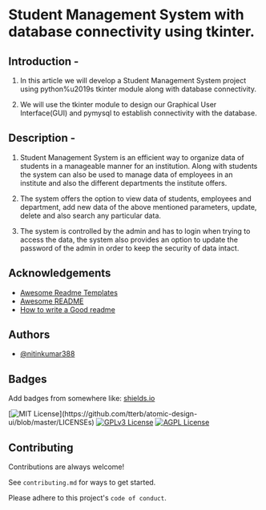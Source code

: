 
# Student Management System with database connectivity using tkinter.

## Introduction -


1. In this article we will develop a Student Management System project using python%u2019s tkinter module along with database connectivity.


2. We will use the tkinter module to design our Graphical User Interface(GUI) and pymysql to establish connectivity with the database.

## Description -

1. Student Management System is an efficient way to organize data of students in a manageable manner for an institution. Along with students the system can also be used to manage data of  employees in an institute and also the different departments the institute offers.


2. The system offers the option to view data of students, employees and department, add new data of the above mentioned parameters, update, delete and also search any particular data.


3. The system is controlled by the admin and has to login when trying to access the data, the system also provides an option to update the password of the admin in order to keep the security of data intact.
## Acknowledgements

 - [Awesome Readme Templates](https://awesomeopensource.com/project/elangosundar/awesome-README-templates)
 - [Awesome README](https://github.com/matiassingers/awesome-readme)
 - [How to write a Good readme](https://bulldogjob.com/news/449-how-to-write-a-good-readme-for-your-github-project)

  
## Authors

- [@nitinkumar388](https://github.com/nitinkumar388)

  
## Badges

Add badges from somewhere like: [shields.io](https://shields.io/)

[![MIT License](https://img.shields.io/apm/l/atomic-design-ui.svg?)](https://github.com/tterb/atomic-design-ui/blob/master/LICENSEs)
[![GPLv3 License](https://img.shields.io/badge/License-GPL%20v3-yellow.svg)](https://opensource.org/licenses/)
[![AGPL License](https://img.shields.io/badge/license-AGPL-blue.svg)](http://www.gnu.org/licenses/agpl-3.0)

  
## Contributing

Contributions are always welcome!

See `contributing.md` for ways to get started.

Please adhere to this project's `code of conduct`.

  
